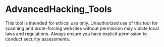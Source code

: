# AdvancedHacking_Tools
This tool is intended for ethical use only. Unauthorized use of this tool for scanning and brute-forcing websites without permission may violate local laws and regulations. Always ensure you have explicit permission to conduct security assessments.
